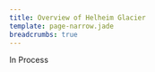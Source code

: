 ```yaml
---
title: Overview of Helheim Glacier
template: page-narrow.jade
breadcrumbs: true
---
```


In Process
